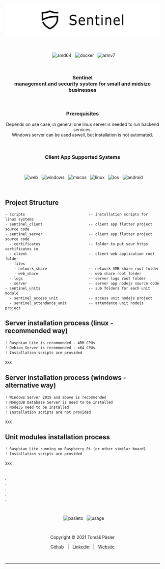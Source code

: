 <h1 align="center">
  <img src="./docs/images/readme_logo.png" alt="Logo"/>
</h1>
&nbsp;
<p align="center">
  &nbsp;
  <img height="25" src="https://img.shields.io/badge/amd64-yes-blue.svg?style=for-the-badge" alt="amd64"/>
  &nbsp;
  <img height="25" src="https://img.shields.io/badge/docker-yes-blue.svg?style=for-the-badge" alt="docker"/>
  &nbsp;
  <img height="25" src="https://img.shields.io/badge/armv7-yes-blue.svg?style=for-the-badge" alt="armv7"/>
</p>
&nbsp;
<h3 align="center">
  Sentinel
  <br>
  management and security system for small and midsize businesses
</h3>
&nbsp;
<h3 align="center">
  Prerequisites
</h3>
<p align="center">
  Depends on use case, in general one linux server is needed to run backend services.
  <br>
  Windows server can be used aswell, but installation is not automated.
</p>
&nbsp;
<h3 align="center">
  Client App Supported Systems
</h3>
&nbsp;
<p align="center">
  &nbsp;
  <img height="25" src="https://img.shields.io/badge/WEB-YES-darkgreen.svg?style=for-the-badge" alt="web"/>
  &nbsp;
  <img height="25" src="https://img.shields.io/badge/WINDOWS-YES-darkgreen.svg?style=for-the-badge" alt="windows"/>
  &nbsp;
  <img height="25" src="https://img.shields.io/badge/MACOS-NO-red.svg?style=for-the-badge" alt="macos"/>
  &nbsp;
  <img height="25" src="https://img.shields.io/badge/LINUX-NO-red.svg?style=for-the-badge" alt="linux"/>
  &nbsp;
  <img height="25" src="https://img.shields.io/badge/IOS-NO-red.svg?style=for-the-badge" alt="ios"/>
  &nbsp;
  <img height="25" src="https://img.shields.io/badge/ANDROID-NO-red.svg?style=for-the-badge" alt="android"/>
</p>
&nbsp;

## Project Structure
```
- scripts                             -- installation scripts for linux systems
- sentinel_client                     -- client app flutter project source code
- sentinel_server                     -- client app flutter project source code
  - certificates                      -- folder to put your https certificates in
  - client                            -- client web application root folder
  - files
    - network_share                   -- network SMB share root folder
    - web_share                       -- web share root folder
  - logs                              -- server logs root folder
  - server                            -- server app nodejs source code
- sentinel_units                      -- sub folders for each unit module
  - sentinel_access_unit              -- access unit nodejs project
  - sentinel_attendance_unit          -- attendance unit nodejs project
```

## Server installation process (linux - recommended way)
```
! Raspbian Lite is recommended - ARM CPUs
! Debian Server is recommended - x64 CPUs
! Installation scripts are provided

XXX
```
## Server installation process (windows - alternative way)
```
! Windows Server 2019 and above is recommended
! MongoDB Database Server is need to be installed
! NodeJS need to be installed
! Installation scripts are not provided

XXX
```
## Unit modules installation process
```
! Raspbian Lite running on Raspberry Pi (or other similar board)
! Installation scripts are provided

XXX
```

<br>.
<br>.
<br>.
<br>.
<br>.

&nbsp;
<p align="center">
  &nbsp;
  <img src="https://img.shields.io/badge/Developed_By-Tomas_Pasler-blue.svg?style=for-the-badge" alt="pasleto"/>
  &nbsp;
  <img src="https://img.shields.io/badge/Developed_For-Personal_Use-ffa500.svg?style=for-the-badge" alt="usage"/>
</p>
&nbsp;
<p align="center">
  Copyright &copy; 2021 Tomáš Pásler
</p>
<p align="center">
  <a href="https://github.com/pasleto" target="_blank" rel="noopener noreferrer">Github</a> &nbsp; | &nbsp; <a href="https://linkedin.com/in/tomas-pasler" target="_blank" rel="noopener noreferrer">Linkedin</a> &nbsp; | &nbsp; <a href="https://pasleto.eu" target="_blank" rel="noopener noreferrer">Website</a>
</p>
&nbsp;
<hr>
